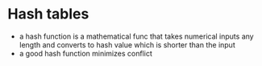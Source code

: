 Hash tables
==============
- a hash function is a mathematical func that takes numerical inputs any 
  length and converts to hash value which is shorter than the input 
- a good hash function minimizes conflict 

